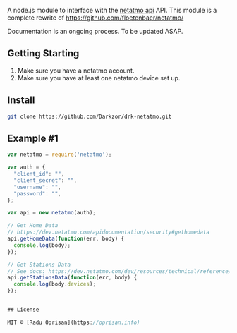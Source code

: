 
A node.js module to interface with the [netatmo api](http://dev.netatmo.com/) API.
This module is a complete rewrite of https://github.com/floetenbaer/netatmo/

Documentation is an ongoing process. To be updated ASAP.

## Getting Starting

1. Make sure you have a netatmo account.
2. Make sure you have at least one netatmo device set up.

## Install

```sh
git clone https://github.com/Darkzor/drk-netatmo.git
```

## Example #1

```javascript
var netatmo = require('netatmo');

var auth = {
  "client_id": "",
  "client_secret": "",
  "username": "",
  "password": "",
};

var api = new netatmo(auth);

// Get Home Data
// https://dev.netatmo.com/apidocumentation/security#gethomedata
api.getHomeData(function(err, body) {
  console.log(body);
});

// Get Stations Data
// See docs: https://dev.netatmo.com/dev/resources/technical/reference/weatherstation/getstationsdata
api.getStationsData(function(err, body) {
  console.log(body.devices);
});


## License

MIT © [Radu Oprisan](https://oprisan.info)
